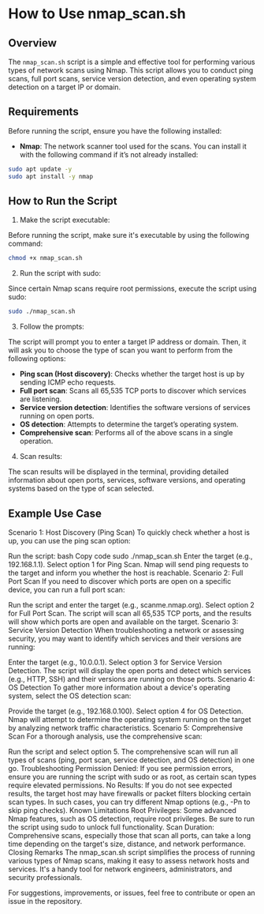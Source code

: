 # How to Use nmap_scan.sh

## Overview

The `nmap_scan.sh` script is a simple and effective tool for performing various types of network scans using Nmap. This script allows you to conduct ping scans, full port scans, service version detection, and even operating system detection on a target IP or domain.

## Requirements

Before running the script, ensure you have the following installed:
- **Nmap**: The network scanner tool used for the scans. You can install it with the following command if it’s not already installed:

```bash
sudo apt update -y
sudo apt install -y nmap
```

## How to Run the Script
1. Make the script executable:

Before running the script, make sure it's executable by using the following command:

```bash
chmod +x nmap_scan.sh
```
2. Run the script with sudo:

Since certain Nmap scans require root permissions, execute the script using sudo:

```bash
sudo ./nmap_scan.sh
```

3. Follow the prompts:

The script will prompt you to enter a target IP address or domain. Then, it will ask you to choose the type of scan you want to perform from the following options:

- **Ping scan (Host discovery)**: Checks whether the target host is up by sending ICMP echo requests.
- **Full port scan**: Scans all 65,535 TCP ports to discover which services are listening.
- **Service version detection**: Identifies the software versions of services running on open ports.
- **OS detection**: Attempts to determine the target’s operating system.
- **Comprehensive scan**: Performs all of the above scans in a single operation.

4. Scan results:

The scan results will be displayed in the terminal, providing detailed information about open ports, services, software versions, and operating systems based on the type of scan selected.

## Example Use Case
Scenario 1: Host Discovery (Ping Scan)
To quickly check whether a host is up, you can use the ping scan option:

Run the script:
bash
Copy code
sudo ./nmap_scan.sh
Enter the target (e.g., 192.168.1.1).
Select option 1 for Ping Scan.
Nmap will send ping requests to the target and inform you whether the host is reachable.
Scenario 2: Full Port Scan
If you need to discover which ports are open on a specific device, you can run a full port scan:

Run the script and enter the target (e.g., scanme.nmap.org).
Select option 2 for Full Port Scan.
The script will scan all 65,535 TCP ports, and the results will show which ports are open and available on the target.
Scenario 3: Service Version Detection
When troubleshooting a network or assessing security, you may want to identify which services and their versions are running:

Enter the target (e.g., 10.0.0.1).
Select option 3 for Service Version Detection.
The script will display the open ports and detect which services (e.g., HTTP, SSH) and their versions are running on those ports.
Scenario 4: OS Detection
To gather more information about a device's operating system, select the OS detection scan:

Provide the target (e.g., 192.168.0.100).
Select option 4 for OS Detection.
Nmap will attempt to determine the operating system running on the target by analyzing network traffic characteristics.
Scenario 5: Comprehensive Scan
For a thorough analysis, use the comprehensive scan:

Run the script and select option 5.
The comprehensive scan will run all types of scans (ping, port scan, service detection, and OS detection) in one go.
Troubleshooting
Permission Denied: If you see permission errors, ensure you are running the script with sudo or as root, as certain scan types require elevated permissions.
No Results: If you do not see expected results, the target host may have firewalls or packet filters blocking certain scan types. In such cases, you can try different Nmap options (e.g., -Pn to skip ping checks).
Known Limitations
Root Privileges: Some advanced Nmap features, such as OS detection, require root privileges. Be sure to run the script using sudo to unlock full functionality.
Scan Duration: Comprehensive scans, especially those that scan all ports, can take a long time depending on the target's size, distance, and network performance.
Closing Remarks
The nmap_scan.sh script simplifies the process of running various types of Nmap scans, making it easy to assess network hosts and services. It's a handy tool for network engineers, administrators, and security professionals.

For suggestions, improvements, or issues, feel free to contribute or open an issue in the repository.
